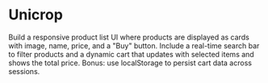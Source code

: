 # Unicrop
Build a responsive product list UI where products are displayed as cards with image, name, price, and a "Buy" button. Include a real-time search bar to filter products and a dynamic cart that updates with selected items and shows the total price. Bonus: use localStorage to persist cart data across sessions.
